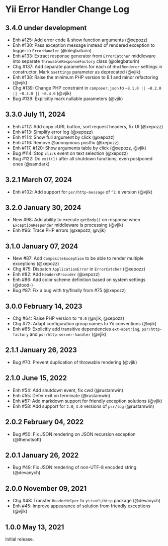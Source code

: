 # Yii Error Handler Change Log

## 3.4.0 under development

- Enh #125: Add error code & show function arguments (@xepozz)
- Enh #130: Pass exception message instead of rendered exception to logger in `ErrorHandler` (@olegbaturin)
- Enh #133: Extract response generator from `ErrorCatcher` middleware into separate `ThrowableResponseFactory` 
  class (@olegbaturin)
- Chg #137: Add separate parameters for each of `HtmlRenderer` settings in constructor. Mark `$settings` parameter as
  deprecated (@vjik) 
- Enh #138: Raise the minimum PHP version to 8.1 and minor refactoring (@vjik)
- Chg #139: Change PHP constraint in `composer.json` to `~8.1.0 || ~8.2.0 || ~8.3.0 || ~8.4.0` (@vjik)
- Bug #139: Explicitly mark nullable parameters (@vjik)

## 3.3.0 July 11, 2024

- Enh #112: Add copy cURL button, sort request headers, fix UI (@xepozz)
- Enh #113: Simplify error log (@xepozz)
- Enh #114: Show full argument by click (@xepozz)
- Enh #116: Remove @anonymous postfix (@xepozz)
- Enh #117, #120: Show arguments table by click (@xepozz, @vjik)
- Bug #114: Stop `click` event on text selection (@xepozz)
- Bug #122: Do `exit(1)` after all shutdown functions, even postponed ones (@samdark)

## 3.2.1 March 07, 2024

- Enh #102: Add support for `psr/http-message` of `^2.0` version (@vjik)

## 3.2.0 January 30, 2024

- New #98: Add ability to execute `getBody()` on response when `ExceptionResponder` middleware is processing (@vjik)
- Enh #96: Trace PHP errors (@xepozz, @vjik)

## 3.1.0 January 07, 2024

- New #87: Add `CompositeException` to be able to render multiple exceptions (@xepozz)
- Chg #75: Dispatch `ApplicationError` in `ErrorCatcher` (@xepozz)
- Enh #82: Add `HeadersProvider` (@xepozz)
- Enh #86: Add color scheme definition based on system settings (@dood-)
- Bug #87: Fix a bug with try/finally from #75 (@xepozz)

## 3.0.0 February 14, 2023

- Chg #64: Raise PHP version to `^8.0` (@vjik, @xepozz)
- Chg #72: Adapt configuration group names to Yii conventions (@vjik)
- Enh #65: Explicitly add transitive dependencies `ext-mbstring`, `psr/http-factory` and
  `psr/http-server-handler` (@vjik)

## 2.1.1 January 26, 2023

- Bug #70: Prevent duplication of throwable rendering (@vjik)

## 2.1.0 June 15, 2022

- Enh #54: Add shutdown event, fix cwd (@rustamwin)
- Enh #55: Defer exit on terminate (@rustamwin)
- Enh #57: Add markdown support for friendly exception solutions (@vjik)
- Enh #58: Add support for `2.0`, `3.0` versions of `psr/log` (@rustamwin)

## 2.0.2 February 04, 2022

- Bug #50: Fix JSON rendering on JSON recursion exception (@thenotsoft)

## 2.0.1 January 26, 2022

- Bug #49: Fix JSON rendering of non-UTF-8 encoded string (@devanych)

## 2.0.0 November 09, 2021

- Chg #48: Transfer `HeaderHelper` to `yiisoft/http` package (@devanych)
- Enh #45: Improve appearance of solution from friendly exceptions (@vjik)

## 1.0.0 May 13, 2021

Initial release.
